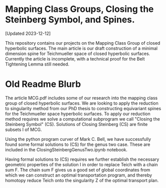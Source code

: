 # Mapping Class Groups, Closing the Steinberg Symbol, and Spines.

[Updated 2023-12-12] 

This repository contains our projects on the Mapping Class Group of closed hyperbolic surfaces. The main article is our draft construction of a minimal dimension spine for Teichmueller space of closed hyperbolic surfaces. Currently the article is incomplete, with a technical proof for the Belt Tightening Lemma still needed. 


# Old Readme Blurb
The article MCG.pdf includes some of our research into the mapping class group of closed hyperbolic surfaces. We are looking to apply the reduction to singularity method from our PhD thesis to constructing equivariant spines for the Teichmueller space hyperbolic surfaces. To apply our reduction method requires we solve a computational subprogram we call "Closing the Steinberg Symbol" (CS). Solutions of Closing Steinberg (CS) are finite subsets I of MCG. 

Using the python program curver of Mark C. Bell, we have successfully found some formal solutions to (CS) for the genus two case. These are included in the ClosingSteinbergGenusTwo.ipynb notebook.

Having formal solutions to (CS) requires we further establish the necessary geometric properties of the solution I in order to replace Teich with a chain sum F. The chain sum F gives us a good set of global coordinates from which we can construct an optimal transportation program, and thereby homotopy reduce Teich onto the singularity Z of the optimal transport plan.

